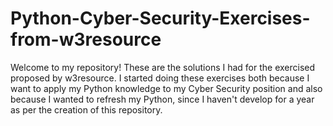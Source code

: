 # Python-Cyber-Security-Exercises-from-w3resource

Welcome to my repository! These are the solutions I had for the exercised proposed by w3resource. I started doing these exercises both because I want to apply my Python knowledge to my Cyber Security position and also because I wanted to refresh my Python, since I haven't develop for a year as per the creation of this repository.
